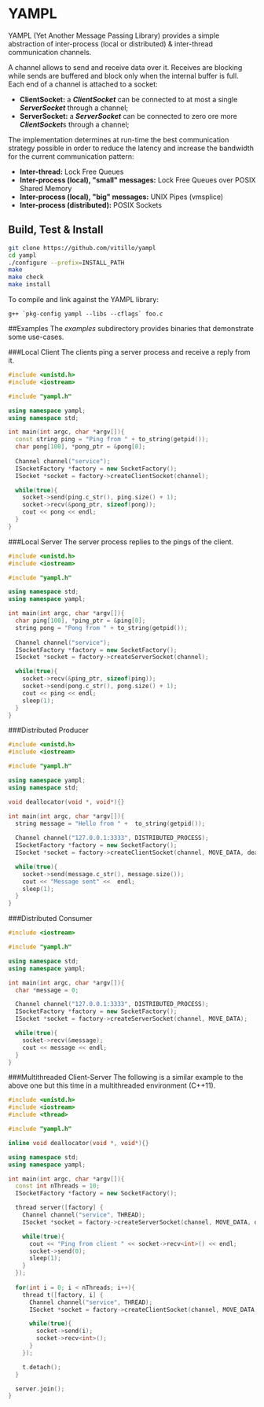 # YAMPL

YAMPL (Yet Another Message Passing Library) provides a simple abstraction of inter-process (local or distributed) & inter-thread communication channels.

A channel allows to send and receive data over it. Receives are blocking while sends are buffered and block only when the internal buffer is full. Each end of a channel is attached to a socket:
* **ClientSocket:**  a ***ClientSocket*** can be connected to at most a single ***ServerSocket*** through a channel;
* **ServerSocket:** a ***ServerSocket*** can be connected to zero ore more ***ClientSocket***s through a channel;

The implementation determines at run-time the best communication strategy possible in order to reduce the latency and increase the bandwidth for the current communication pattern:
* **Inter-thread:** Lock Free Queues
* **Inter-process (local), "small" messages:** Lock Free Queues over POSIX Shared Memory 
* **Inter-process (local), "big" messages:** UNIX Pipes (vmsplice)
* **Inter-process (distributed):** POSIX Sockets 

## Build, Test & Install
``` bash
git clone https://github.com/vitillo/yampl
cd yampl
./configure --prefix=INSTALL_PATH
make
make check
make install
```
To compile and link against the YAMPL library:
```
g++ `pkg-config yampl --libs --cflags` foo.c
```

##Examples
The *examples* subdirectory provides binaries that demonstrate some use-cases.

###Local Client
The clients ping a server process and receive a reply from it.

``` c++
#include <unistd.h>
#include <iostream>

#include "yampl.h"

using namespace yampl;
using namespace std;

int main(int argc, char *argv[]){
  const string ping = "Ping from " + to_string(getpid());
  char pong[100], *pong_ptr = &pong[0];
  
  Channel channel("service");
  ISocketFactory *factory = new SocketFactory();
  ISocket *socket = factory->createClientSocket(channel);

  while(true){
    socket->send(ping.c_str(), ping.size() + 1);
    socket->recv(&pong_ptr, sizeof(pong));
    cout << pong << endl;
  }
}
```

###Local Server
The server process replies to the pings of the client.

```c++
#include <unistd.h>
#include <iostream>

#include "yampl.h"

using namespace std;
using namespace yampl;

int main(int argc, char *argv[]){
  char ping[100], *ping_ptr = &ping[0];
  string pong = "Pong from " + to_string(getpid());
  
  Channel channel("service");
  ISocketFactory *factory = new SocketFactory();
  ISocket *socket = factory->createServerSocket(channel);

  while(true){
    socket->recv(&ping_ptr, sizeof(ping));
    socket->send(pong.c_str(), pong.size() + 1);
    cout << ping << endl;
    sleep(1);
  }
}
```

###Distributed Producer
```c++
#include <unistd.h>
#include <iostream>

#include "yampl.h"

using namespace yampl;
using namespace std;

void deallocator(void *, void*){}

int main(int argc, char *argv[]){
  string message = "Hello from " +  to_string(getpid());
  
  Channel channel("127.0.0.1:3333", DISTRIBUTED_PROCESS);
  ISocketFactory *factory = new SocketFactory();
  ISocket *socket = factory->createClientSocket(channel, MOVE_DATA, deallocator);

  while(true){
    socket->send(message.c_str(), message.size());
    cout << "Message sent" <<  endl;
    sleep(1);
  }
}
```

###Distributed Consumer
```c++
#include <iostream>

#include "yampl.h"

using namespace std;
using namespace yampl;

int main(int argc, char *argv[]){
  char *message = 0;

  Channel channel("127.0.0.1:3333", DISTRIBUTED_PROCESS);
  ISocketFactory *factory = new SocketFactory();
  ISocket *socket = factory->createServerSocket(channel, MOVE_DATA);

  while(true){
    socket->recv(&message);
    cout << message << endl;
  }
}
```

###Multithreaded Client-Server
The following is a similar example to the above one but this time in a multithreaded environment (C++11).


```c++
#include <unistd.h>
#include <iostream>
#include <thread>

#include "yampl.h"

inline void deallocator(void *, void*){}

using namespace std;
using namespace yampl;

int main(int argc, char *argv[]){
  const int nThreads = 10;
  ISocketFactory *factory = new SocketFactory();

  thread server([factory] {
    Channel channel("service", THREAD);
    ISocket *socket = factory->createServerSocket(channel, MOVE_DATA, deallocator);

    while(true){
      cout << "Ping from client " << socket->recv<int>() << endl;
      socket->send(0);
      sleep(1);
    }
  });
  
  for(int i = 0; i < nThreads; i++){
    thread t([factory, i] {
      Channel channel("service", THREAD);
      ISocket *socket = factory->createClientSocket(channel, MOVE_DATA, deallocator);

      while(true){
        socket->send(i);
        socket->recv<int>();
      }
    });

    t.detach();
  }

  server.join();
}
```
